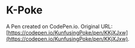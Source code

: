 # K-Poke

A Pen created on CodePen.io. Original URL: [https://codepen.io/KunfusingPoke/pen/KKjXJxw](https://codepen.io/KunfusingPoke/pen/KKjXJxw).

